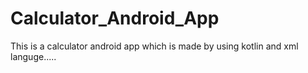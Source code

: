 # Calculator_Android_App
This is a calculator android app which is made by using kotlin and xml languge.....
